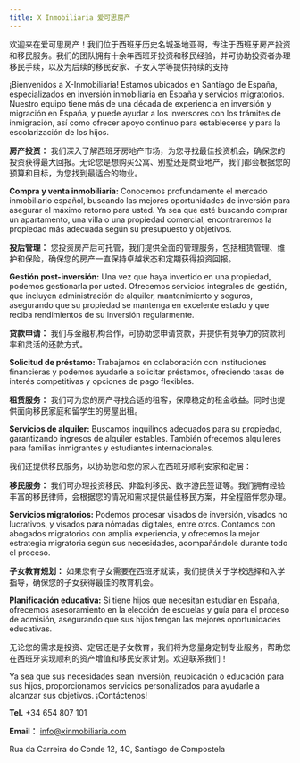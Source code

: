 ```yaml
---
title: X Inmobiliaria 爱可思房产
---
```


欢迎来在爱可思房产！我们位于西班牙历史名城圣地亚哥，专注于西班牙房产投资和移民服务。我们的团队拥有十余年西班牙投资和移民经验，并可协助投资者办理移民手续，以及为后续的移民安家、子女入学等提供持续的支持

¡Bienvenidos a X-Inmobiliaria! Estamos ubicados en Santiago de España, especializados en inversión inmobiliaria en España y servicios migratorios. Nuestro equipo tiene más de una década de experiencia en inversión y migración en España, y puede ayudar a los inversores con los trámites de inmigración, así como ofrecer apoyo continuo para establecerse y para la escolarización de los hijos.


**房产投资：** 我们深入了解西班牙房地产市场，为您寻找最佳投资机会，确保您的投资获得最大回报。无论您是想购买公寓、别墅还是商业地产，我们都会根据您的预算和目标，为您找到最适合的物业。

**Compra y venta inmobiliaria:** Conocemos profundamente el mercado inmobiliario español, buscando las mejores oportunidades de inversión para asegurar el máximo retorno para usted. Ya sea que esté buscando comprar un apartamento, una villa o una propiedad comercial, encontraremos la propiedad más adecuada según su presupuesto y objetivos.

**投后管理：** 您投资房产后可托管，我们提供全面的管理服务，包括租赁管理、维护和保险，确保您的房产一直保持卓越状态和定期获得投资回报。

**Gestión post-inversión:** Una vez que haya invertido en una propiedad, podemos gestionarla por usted. Ofrecemos servicios integrales de gestión, que incluyen administración de alquiler, mantenimiento y seguros, asegurando que su propiedad se mantenga en excelente estado y que reciba rendimientos de su inversión regularmente.

**贷款申请：** 我们与金融机构合作，可协助您申请贷款，并提供有竞争力的贷款利率和灵活的还款方式。

**Solicitud de préstamo:** Trabajamos en colaboración con instituciones financieras y podemos ayudarle a solicitar préstamos, ofreciendo tasas de interés competitivas y opciones de pago flexibles.

**租赁服务：** 我们可为您的房产寻找合适的租客，保障稳定的租金收益。同时也提供面向移民家庭和留学生的房屋出租。

**Servicios de alquiler:** Buscamos inquilinos adecuados para su propiedad, garantizando ingresos de alquiler estables. También ofrecemos alquileres para familias inmigrantes y estudiantes internacionales.

我们还提供移民服务，以协助您和您的家人在西班牙顺利安家和定居：

**移民服务：** 我们可办理投资移民、非盈利移民、数字游民签证等。我们拥有经验丰富的移民律师，会根据您的情况和需求提供最佳移民方案，并全程陪伴您办理。

**Servicios migratorios:** Podemos procesar visados de inversión, visados no lucrativos, y visados para nómadas digitales, entre otros. Contamos con abogados migratorios con amplia experiencia, y ofrecemos la mejor estrategia migratoria según sus necesidades, acompañándole durante todo el proceso.

**子女教育规划：** 如果您有子女需要在西班牙就读，我们提供关于学校选择和入学指导，确保您的子女获得最佳的教育机会。

**Planificación educativa:** Si tiene hijos que necesitan estudiar en España, ofrecemos asesoramiento en la elección de escuelas y guía para el proceso de admisión, asegurando que sus hijos tengan las mejores oportunidades educativas.

无论您的需求是投资、定居还是子女教育，我们将为您量身定制专业服务，帮助您在西班牙实现顺利的资产增值和移民安家计划。欢迎联系我们！

Ya sea que sus necesidades sean inversión, reubicación o educación para sus hijos, proporcionamos servicios personalizados para ayudarle a alcanzar sus objetivos. ¡Contáctenos!

**Tel.** +34 654 807 101

**Email：** info@xinmobiliaria.com

Rua da Carreira do Conde 12, 4C, Santiago de Compostela 
